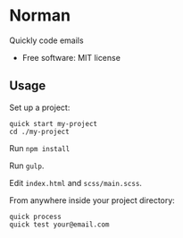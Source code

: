 # Norman

Quickly code emails

* Free software: MIT license

## Usage

Set up a project:

    quick start my-project
    cd ./my-project

Run `npm install`

Run `gulp`.

Edit `index.html` and `scss/main.scss`.

From anywhere inside your project directory:

    quick process
    quick test your@email.com

